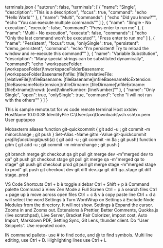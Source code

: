 terminals.json
{
  "autorun": false,
  "terminals": [
    {
      "name": "Single",
      "description": "This is a description",
      "focus": true,
      "command": "echo \"Hello World\""
    },
    {
      "name": "Multi",
      "commands": [
        "echo \"Did you know?\"",
        "echo \"You can execute multiple commands\""
      ]
    },
    {
      "name": "Single - No execution",
      "execute": false,
      "command": "Press enter to run me"
    },
    {
      "name": "Multi - No execution",
      "execute": false,
      "commands": [
        "echo \"Only the last command won't be executed\"",
        "Press enter to run me"
      ]
    },
    {
      "name": "Persistent",
      "focus": true,
      "onlySingle": true,
      "persistent": "demo_persistent",
      "command": "echo \"I'm persistent! Try to reload the window and re-execute this command\""
    },
    {
      "name": "Variable Substitution",
      "description": "Many special strings can be substituted dynamically",
      "command": "echo \"workspaceFolder: [workspaceFolder]\\nworkspaceFolderBasename: [workspaceFolderBasename]\\nfile: [file]\\nrelativeFile: [relativeFile]\\nfileBasename: [fileBasename]\\nfileBasenameNoExtension: [fileBasenameNoExtension]\\nfileDirname: [fileDirname]\\nfileExtname: [fileExtname]\\ncwd: [cwd]\\nlineNumber: [lineNumber]\""
    },
    {
      "name": "Only Single",
      "open": true,
      "onlySingle": true,
      "command": "echo \"I will not run with the others\""
    }
  ]
}




This is sample remote.txt for vs code remote terminal
Host xxtdev
  HostName 10.0.0.38
  IdentityFile C:\Users\xx\Downloads\ssh\.ssh\xx.pem
  User guptapoo  




Mobaxterm aliases
function git-quickcommit { git add -u ; git commit -m minorchange ; git push }
Set-Alias -Name gitm -Value git-quickcommit
$profile
function gitpush($a) { git add -u ; git commit -m $a ; git push}
function gitm { git add -u ; git commit -m minorchange ; git push }


git branch merge
git checkout qa
git pull
git merge dev -m"merged dev to qa"
git push 
git checkout stage
git pull
git merge qa -m"merged qa to stage"
git push
git checkout prod
git pull
git merge stage -m"merged stage to prod"
git push
git checkout dev
git diff dev..qa
git diff qa..stage
git diff stage..prod








VS Code Shortcuts
Ctrl + b è toggle sidebar
Ctrl + Shift + p à Command palette
Command à View Zen Mode à Full Screen
Ctrl + p à search files
Ctrl + page up à move across open files
Ctrl + c & v à copy paste line
Ctrl + d à will select the word
Settings à Turn WordWrap on
Settings à Exclude Node Modules from the directory. It will not show.
Settings à Expand the cursor. Zooms in and Zooms out.
Extensions à Prettier, Better Comments, Quokka.js (live scratchpad), Live Server, Bracket Pair Colorizer, impost cost, Auto Import, Markdown PDF, Setting Sync, Git Lens, thunder client.
Do “User Snippets”. Use repeated code.
 
IN command pallete- use # to find code, and @ to find symbols.
Multi line editing, use Ctrl + D.
Highlighting lines use Ctrl + L